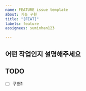 ```yaml
---
name: FEATURE issue template
about: 기능 구현
title: "[FEAT]"
labels: feature
assignees: suminhan123

---
```


## 어떤 작업인지 설명해주세요

## TODO
- [ ] 구현1
